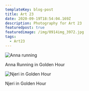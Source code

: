 ```yaml
---
templateKey: blog-post
title: Art 23
date: 2020-09-19T18:54:04.169Z
description: Photography for Art 23
featuredpost: true
featuredimage: /img/0914img_3972.jpg
tags:
  - Art23
---
```

![Anna running](/img/img_2620.jpg "Anna Running")

Anna Running in Golden Hour

![Njeri in Golden Hour](/img/img_3737.jpg "Njeri in Golden Hour")

Njeri in Golden Hour
